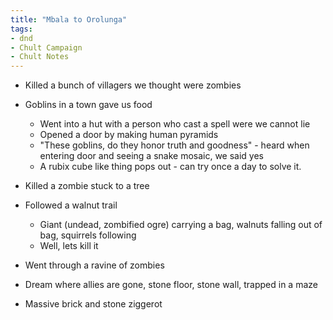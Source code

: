```yaml
---
title: "Mbala to Orolunga"
tags: 
- dnd
- Chult Campaign
- Chult Notes
---
```


- Killed a bunch of villagers we thought were zombies

- Goblins in a town gave us food
  - Went into a hut with a person who cast a spell were we cannot lie
  - Opened a door by making human pyramids
  - "These goblins, do they honor truth and goodness" - heard when entering door and seeing a snake mosaic, we said yes
  - A rubix cube like thing pops out - can try once a day to solve it.

- Killed a zombie stuck to a tree

- Followed a walnut trail
  - Giant (undead, zombified ogre) carrying a bag, walnuts falling out of bag, squirrels following
  - Well, lets kill it

- Went through a ravine of zombies

- Dream where allies are gone, stone floor, stone wall, trapped in a maze

- Massive brick and stone ziggerot
